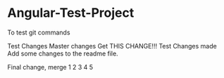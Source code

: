 # Angular-Test-Project
To test git commands 

Test Changes
Master changes
Get THIS CHANGE!!!
Test Changes made
Add some changes to the readme file.

Final change, merge
1
2
3
4
5
